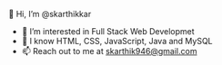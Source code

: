  👋 Hi, I’m @skarthikkar
- 👀 I’m interested in Full Stack Web Developmet
- 🌱 I know HTML, CSS, JavaScript, Java and MySQL
- 📫 Reach out to me at skarthik946@gmail.com

<!---
skarthikkar/skarthikkar is a ✨ special ✨ repository because its `README.md` (this file) appears on your GitHub profile.
You can click the Preview link to take a look at your changes.
--->
